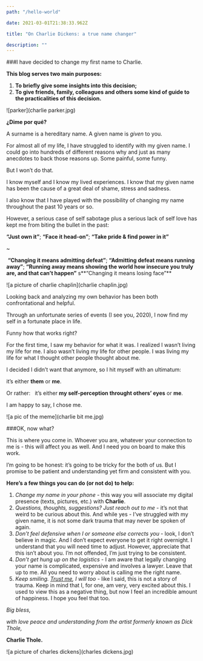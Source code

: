 ```yaml
---
path: "/hello-world"

date: 2021-03-01T21:38:33.962Z

title: "On Charlie Dickens: a true name changer"

description: ""
---
```



###I have decided to change my first name to Charlie.

**This blog serves two main purposes:**

1. **To briefly give some insights into this decision;**
2. **To give friends, family, colleagues and others some kind of guide to the practicalities of this decision.**

![parker](charlie parker.jpg)

**¿Dime por qué?**

A surname is a hereditary name. A given name is *given* to you.

For almost all of my life, I have struggled to identify with my given name. 
I could go into hundreds of different reasons why and just as many anecdotes to back those reasons up. 
Some painful, some funny. 

But I won’t do that. 

I know myself and I know my lived experiences.
I know that my given name has been the cause of a great deal of shame, stress and sadness. 

I also know that I have played with the possibility of changing my name throughout the past 10 years or so. 

However, a serious case of self sabotage plus a serious lack of self love has kept me from biting the bullet in the past:

**“Just own it”**;
**“Face it head-on”**; 
**“Take pride & find power in it”**

~

 **“Changing it means admitting defeat”**; **“Admitting defeat means running away”**; **“Running away means showing the world how insecure you truly are, and that can’t happen”** s**“Changing it means losing face”**

![a picture of charlie chaplin](charlie chaplin.jpg)

Looking back and analyzing my own behavior has been both confrontational and helpful. 

Through an unfortunate series of events (I see you, 2020), I now find my self in a fortunate place in life.

Funny how that works right?

For the first time, I saw my behavior for what it was. 
I realized I wasn’t living my life for me. 
I also wasn’t living my life for other people. 
I was living my life for what I thought other people thought about me.


I decided I didn’t want that anymore, so I hit myself with an ultimatum: 

it’s either **them** or **me**. 

Or rather:   it’s either **my self-perception throught others’ eyes** or **me**.

I am happy to say, I chose me.

![a pic of the meme](charlie bit me.jpg)

###OK, now what?

This is where you come in. 
Whoever you are, whatever your connection to me is - this will affect you as well. 
And I need you on board to make this work. 

I’m going to be honest: it’s going to be tricky for the both of us. But I promise to be patient and understanding yet firm and consistent with you.

**Here’s a few things you can do (or not do) to help:**

1. *Change my name in your phone* - this way you will associate my digital presence (texts, pictures, etc.) with **Charlie**.
2. *Questions, thoughts, suggestions? Just reach out to me* - it’s not that weird to be curious about this. And while yes - I’ve struggled with my given name, it is not some dark trauma that may never be spoken of again.
3. *Don’t feel defensive when I or someone else corrects you* - look, I don’t believe in magic. And I don’t expect everyone to get it right overnight. I understand that you will need time to adjust. However, appreciate that this isn’t about you. I’m not offended, I’m just trying to be consistent. 
4. *Don’t get hung up on the logistics* - I am aware that legally changing your name is complicated, expensive and involves a lawyer. Leave that up to me. All you need to worry about is calling me the right name.
5. *Keep smiling. [Trust me](www.trustcharliedickens.com), I will too* - like I said, this is not a story of trauma. Keep in mind that I, for one, am very, very excited about this. I used to view this as a negative thing, but now I feel an incredible amount of happiness. I hope you feel that too. 

*Big bless,*
 
*with love peace and understanding from the artist formerly known as Dick Thole,* 

**Charlie Thole.**

![a picture of charles dickens](charles dickens.jpg)






